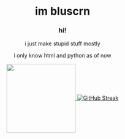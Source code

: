 <center><h1 align="center">im bluscrn</h1>
<h3 align="center">hi!</h3>
<p align="center">i just make stupid stuff mostly</p>
<p align="center">i only know html and python as of now</p>

<p>
<a href="https://github.com/anuraghazra/github-readme-stats">
  <img height=180 align="center" src="https://github-readme-stats.vercel.app/api?username=Bluscrn99" />
</a>
  <a href="https://git.io/streak-stats"><img src="https://github-readme-streak-stats.herokuapp.com?user=Bluscrn99" alt="GitHub Streak" /></a>
</p> 
</center>
